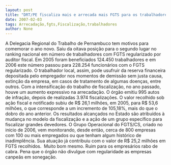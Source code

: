 ```yaml
---
layout: post
title: "DRT/PE fiscaliza mais e arrecada mais FGTS para os trabalhadores locais"
date: 2007-02-03
tags: Arrecadação,fgts,Fiscalização,trabalhadores
author: None
---
```

A Delegacia Regional do Trabalho de Pernambuco tem motivos para comemorar o ano novo. Saiu da oitava posição para o segundo lugar no ranking nacional em número de trabalhadores com FGTS regularizado por auditor fiscal. 
Em 2005 foram beneficiados 124.450 trabalhadores e em 2006 este número passou para 228.254 funcionários com o FGTS regularizado. 
O trabalhador local, assim, pode usufruir da reserva financeira depositada pelo empregador nos momentos de demissão sem justa causa, extinção da empresa, em casos de tratamento de algumas doenças, entre outros.
Com a intensificação do trabalho de fiscalização, no ano passado, houve um aumento expressivo na arrecadação. 
O órgão emitiu 995 autos de infração, depois de realizadas 3.974 fiscalizações.
O valor recolhido sob ação fiscal e notificado subiu de R$ 26,1 milhões, em 2005, para R$ 53,6 milhões, o que corresponde a um incremento de 105,18%, mais do que o dobro do ano anterior.
Os resultados alcançados no Estado são atribuídos à mudança no modelo da fiscalização e a ação de um grupo específico para fiscalizar grandes devedores. O Grupo Operacional do FGTS/CS, criado no início de 2006, vem monitorando, desde então, cerca de 800 empresas com 100 ou mais empregados ou que tenham algum histórico de inadimplência. 
Sua atuação já contribuiu com o valor de R$ 25,2 milhões em FGTS recolhidos.&nbsp; 
Muito bom mesmo. Ruim para os empresários rabo de cabra.
Pena que o órgão não divulgue com regularidade as empresas canpeãs em sonegação. 